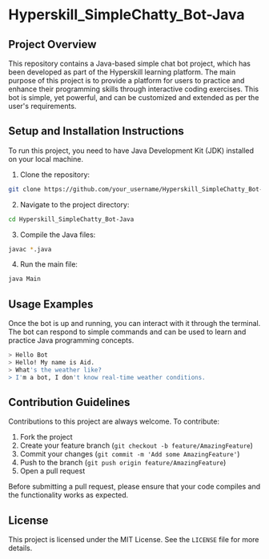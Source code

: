 # Hyperskill_SimpleChatty_Bot-Java

## Project Overview
This repository contains a Java-based simple chat bot project, which has been developed as part of the Hyperskill learning platform. The main purpose of this project is to provide a platform for users to practice and enhance their programming skills through interactive coding exercises. This bot is simple, yet powerful, and can be customized and extended as per the user's requirements.

## Setup and Installation Instructions
To run this project, you need to have Java Development Kit (JDK) installed on your local machine. 

1. Clone the repository: 

```bash
git clone https://github.com/your_username/Hyperskill_SimpleChatty_Bot-Java.git
```

2. Navigate to the project directory:

```bash
cd Hyperskill_SimpleChatty_Bot-Java
```

3. Compile the Java files:

```bash
javac *.java
```

4. Run the main file:

```bash
java Main
```

## Usage Examples
Once the bot is up and running, you can interact with it through the terminal. The bot can respond to simple commands and can be used to learn and practice Java programming concepts.

```bash
> Hello Bot
> Hello! My name is Aid.
> What's the weather like?
> I'm a bot, I don't know real-time weather conditions.
```

## Contribution Guidelines
Contributions to this project are always welcome. To contribute:

1. Fork the project
2. Create your feature branch (`git checkout -b feature/AmazingFeature`)
3. Commit your changes (`git commit -m 'Add some AmazingFeature'`)
4. Push to the branch (`git push origin feature/AmazingFeature`)
5. Open a pull request

Before submitting a pull request, please ensure that your code compiles and the functionality works as expected.

## License
This project is licensed under the MIT License. See the `LICENSE` file for more details.